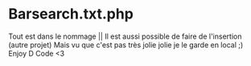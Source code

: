 # Barsearch.txt.php
Tout est dans le nommage || Il est aussi possible de faire de l'insertion (autre projet) Mais vu que c'est pas très jolie jolie je le garde en local ;) Enjoy D Code &lt;3
